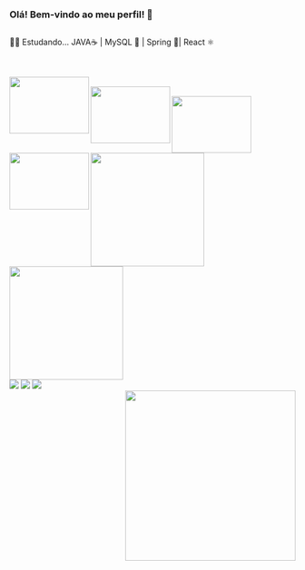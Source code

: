 ### Olá! Bem-vindo ao meu perfil! 💬
##
👨‍💻 Estudando... JAVA☕ |  MySQL 🐬 | Spring 🍃| React ⚛️
##


<div style="display: inline_block"><br> <img align="left" alt="" height="100" width="140" src="https://cdn.jsdelivr.net/gh/devicons/devicon/icons/java/java-original-wordmark.svg">
<div style="display: inline_block"><br> <img align="left" alt="" height="100" width="140" src="https://cdn.jsdelivr.net/gh/devicons/devicon/icons/mysql/mysql-original-wordmark.svg">
<div style="display: inline_block"><br> <img align="left" alt="" height="100" width="140" src="https://cdn.jsdelivr.net/gh/devicons/devicon/icons/spring/spring-original-wordmark.svg">
<div align="left">
<div style="display: inline_block"><br> <img align="left" alt="" height="100" width="140" src="https://cdn.jsdelivr.net/gh/devicons/devicon/icons/react/react-original-wordmark.svg">
<div align="left">


            
          


 
 
 
 
 <img height="200em" src="https://github-readme-stats.vercel.app/api?username=viniciuslopes98&show_icons=true&theme=dracula&include_all_commits=true&count_private=true"/>
<img height="200em" src="https://github-readme-stats.vercel.app/api/top-langs/?username=viniciuslopes98&layout=compact&langs_count=7&theme=dracula"/>


<div>
  <a href="https://instagram.com/zm1hawk" target="_blank"><img src="https://img.shields.io/badge/-Instagram-%23E4405F?style=for-the-badge&logo=instagram&logoColor=white" target="_blank"></a>
  <a href = "mailto:contatovinicius6.lopes6@gmail.com"><img src="https://img.shields.io/badge/-Gmail-%23333?style=for-the-badge&logo=gmail&logoColor=white" target="_blank"></a>
  <a href="https://www.linkedin.com/in/vinicius-l-4181b9ba/" target="_blank"><img src="https://img.shields.io/badge/-LinkedIn-%230077B5?style=for-the-badge&logo=linkedin&logoColor=white" target="_blank"></a>             
 </div>         
           
         
 <div align="right">
<img src="https://user-images.githubusercontent.com/105940878/186555555-c774e862-0624-4294-8d2a-e11ca513f705.gif" width="300px" />
</div> 

     
          
          
